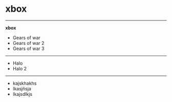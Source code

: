 # xbox

---

**xbox**

* Gears of war
* Gears of war 2
* Gears of war 3

---

* Halo
* Halo 2


----

* kajskhakhs
* lkasjñsja
* lkajsdlkjs
